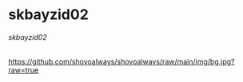 # skbayzid02
###### skbayzid02
https://github.com/shovoalways/shovoalways/raw/main/img/bg.jpg?raw=true
